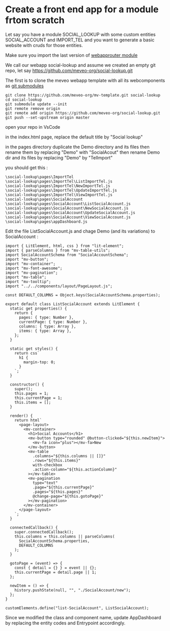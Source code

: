 # Create a front end app for a module frtom scratch

Let say you have a module SOCIAL_LOOKUP with some custom entities SOCIAL_ACCOUNT and IMPORT_TEL and you want to generate a basic website with cruds for those entities.

Make sure you import the last version of [webapprouter module](https://github.com/meveo-org/module-webapprouter/tree/master/meveo%20module)

We call our webapp social-lookup and assume we created an empty git repo, let say https://github.com/meveo-org/social-lookup.git

The first is to clone the meveo webapp template with all its webcomponents as [git submodules](https://www.git-scm.com/book/en/v2/Git-Tools-Submodules)

```
git clone https://github.com/meveo-org/mv-template.git social-lookup
cd social-lookup
git submodule update --init
git remote remove origin
git remote add origin https://github.com/meveo-org/social-lookup.git
git push --set-upstream origin master
```

open your repo in VsCode

in the index.html page, replace the default title by "Social lookup"

in the pages directory duplicate the Demo directory and its files then rename them by replacing "Demo" with "SocialAcout"
then rename Demo dir and its files by replacing "Demo" by "TelImport" 

you should get this :
```
\social-lookup\pages\ImportTel
\social-lookup\pages\ImportTel\ListImportTel.js
\social-lookup\pages\ImportTel\NewImportTel.js
\social-lookup\pages\ImportTel\UpdateImportTel.js
\social-lookup\pages\ImportTel\ViewImportTel.js
\social-lookup\pages\SocialAccount
\social-lookup\pages\SocialAccount\ListSocialAccount.js
\social-lookup\pages\SocialAccount\NewSocialAccount.js
\social-lookup\pages\SocialAccount\UpdateSocialAccount.js
\social-lookup\pages\SocialAccount\ViewSocialAccount.js
\social-lookup\pages\appDashboard.js
```

Edit the file ListSocialAccount.js and chage Demo (and its variations) to SocialAccount :
```
import { LitElement, html, css } from "lit-element";
import { parseColumns } from "mv-table-utils";
import SocialAccountSchema from "SocialAccountSchema";
import "mv-button";
import "mv-container";
import "mv-font-awesome";
import "mv-pagination";
import "mv-table";
import "mv-tooltip";
import "../../components/layout/PageLayout.js";

const DEFAULT_COLUMNS = Object.keys(SocialAccountSchema.properties);

export default class ListSocialAccount extends LitElement {
  static get properties() {
    return {
      pages: { type: Number },
      currentPage: { type: Number },
      columns: { type: Array },
      items: { type: Array },
    };
  }

  static get styles() {
    return css`
      h1 {
        margin-top: 0;
      }
    `;
  }

  constructor() {
    super();
    this.pages = 1;
    this.currentPage = 1;
    this.items = [];
  }

  render() {
    return html`
      <page-layout>
        <mv-container>
          <h1>Social Accounts</h1>
          <mv-button type="rounded" @button-clicked="${this.newItem}">
            <mv-fa icon="plus"></mv-fa>New
          </mv-button>
          <mv-table
            .columns="${this.columns || []}"
            .rows="${this.items}"
            with-checkbox
            .action-column="${this.actionColumn}"
          ></mv-table>
          <mv-pagination
            type="text"
            .page="${this.currentPage}"
            .pages="${this.pages}"
            @change-page="${this.gotoPage}"
          ></mv-pagination>
        </mv-container>
      </page-layout>
    `;
  }

  connectedCallback() {
    super.connectedCallback();
    this.columns = this.columns || parseColumns(
      SocialAccountSchema.properties,
      DEFAULT_COLUMNS
    );
  }

  gotoPage = (event) => {
    const { detail = {} } = event || {};
    this.currentPage = detail.page || 1;
  };

  newItem = () => {
    history.pushState(null, "", "./SocialAccount/new");
  };
}

customElements.define("list-SocialAccount", ListSocialAccount);
```

Since we modified the class and component name, update AppDashboard by replacing the entity codes and Entrypoint accordingly.





